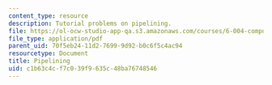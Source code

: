 ```yaml
---
content_type: resource
description: Tutorial problems on pipelining.
file: https://ol-ocw-studio-app-qa.s3.amazonaws.com/courses/6-004-computation-structures-spring-2009/c1b63c4cf7c039f9635c48ba76748546_MIT6_004s09_tutor09.pdf
file_type: application/pdf
parent_uid: 70f5eb24-11d2-7699-9d92-b0c6f5c4ac94
resourcetype: Document
title: Pipelining
uid: c1b63c4c-f7c0-39f9-635c-48ba76748546
---
```

